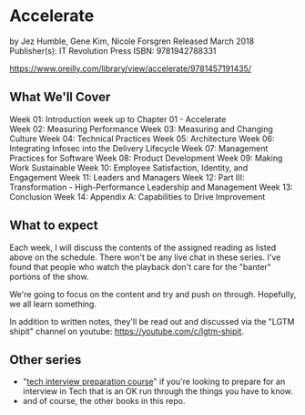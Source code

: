 # Accelerate

by Jez Humble, Gene Kim, Nicole Forsgren
Released March 2018
Publisher(s): IT Revolution Press
ISBN: 9781942788331

<https://www.oreilly.com/library/view/accelerate/9781457191435/>

## What We'll Cover

Week 01: Introduction week up to Chapter 01 - Accelerate  
Week 02: Measuring Performance
Week 03: Measuring and Changing Culture
Week 04: Technical Practices
Week 05: Architecture
Week 06: Integrating Infosec into the Delivery Lifecycle
Week 07: Management Practices for Software
Week 08: Product Development
Week 09: Making Work Sustainable
Week 10: Employee Satisfaction, Identity, and Engagement
Week 11: Leaders and Managers
Week 12: Part III: Transformation - High-Performance Leadership and Management
Week 13: Conclusion
Week 14: Appendix A: Capabilities to Drive Improvement

## What to expect

Each week, I will discuss the contents of the assigned reading as listed above on the schedule. There won't be any live chat in these series. I've found that people who watch the playback don't care for the "banter" portions of the show.

We're going to focus on the content and try and push on through. Hopefully, we all learn something.

In addition to written notes, they'll be read out and discussed via the "LGTM shipit" channel on youtube:
 https://youtube.com/c/lgtm-shipit.

## Other series

- "[tech interview preparation course](https://github.com/AlexChesser/tech-interview-prep-course)" if you're looking to prepare for an interview in Tech that is an OK run through the things you have to know.
- and of course, the other books in this repo.